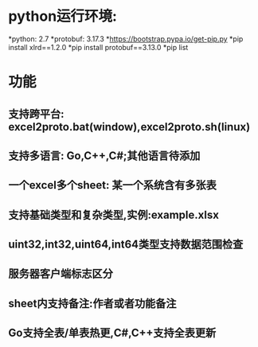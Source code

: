 # python运行环境:
*python: 2.7
*protobuf: 3.17.3
*https://bootstrap.pypa.io/get-pip.py
*pip install xlrd==1.2.0
*pip install protobuf==3.13.0
*pip list

# 功能
## 支持跨平台: excel2proto.bat(window),excel2proto.sh(linux)
## 支持多语言: Go,C++,C#;其他语言待添加
## 一个excel多个sheet: 某一个系统含有多张表
## 支持基础类型和复杂类型,实例:example.xlsx
## uint32,int32,uint64,int64类型支持数据范围检查
## 服务器客户端标志区分
## sheet内支持备注:作者或者功能备注
## Go支持全表/单表热更,C#,C++支持全表更新

